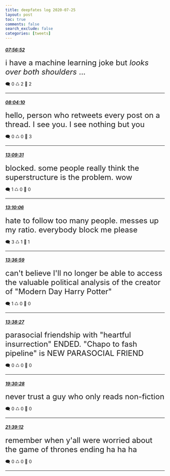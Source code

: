 ```yaml
---
title: deepfates log 2020-07-25
layout: post
toc: true
comments: false
search_exclude: false
categories: [tweets]
---
```



#### <a href = "https://twitter.com/deepfates/status/1287024020886564864">*07:56:52*</a>

<font size="5">i have a machine learning joke but *looks over both shoulders* ...</font>



🗨️ 0 ♺ 2 🤍  2   

---
    
#### <a href = "https://twitter.com/deepfates/status/1287025853923237888">*08:04:10*</a>

<font size="5">hello, person who retweets every post on a thread. I see you. I see nothing but you</font>



🗨️ 0 ♺ 0 🤍  3   

---
    
#### <a href = "https://twitter.com/deepfates/status/1287102700253933568">*13:09:31*</a>

<font size="5">blocked. some people really think the superstructure is the problem. wow</font>



🗨️ 1 ♺ 0 🤍  0   

---
    
#### <a href = "https://twitter.com/deepfates/status/1287102844546371584">*13:10:06*</a>

<font size="5">hate to follow too many people. messes up my ratio. everybody block me please</font>



🗨️ 3 ♺ 1 🤍  1   

---
    
#### <a href = "https://twitter.com/deepfates/status/1287109612110405632">*13:36:59*</a>

<font size="5">can't believe I'll no longer be able to access the valuable political analysis of the creator of "Modern Day Harry Potter"</font>



🗨️ 1 ♺ 0 🤍  0   

---
    
#### <a href = "https://twitter.com/deepfates/status/1287109981926375424">*13:38:27*</a>

<font size="5">parasocial friendship with "heartful insurrection" ENDED.  "Chapo to fash pipeline" is  NEW PARASOCIAL FRIEND</font>



🗨️ 0 ♺ 0 🤍  0   

---
    
#### <a href = "https://twitter.com/deepfates/status/1287198568323796992">*19:30:28*</a>

<font size="5">never trust a guy who only reads non-fiction</font>



🗨️ 0 ♺ 0 🤍  0   

---
    
#### <a href = "https://twitter.com/deepfates/status/1287230965245337600">*21:39:12*</a>

<font size="5">remember when y'all were worried about the game of thrones ending ha ha ha</font>



🗨️ 0 ♺ 0 🤍  0   

---
    
            

